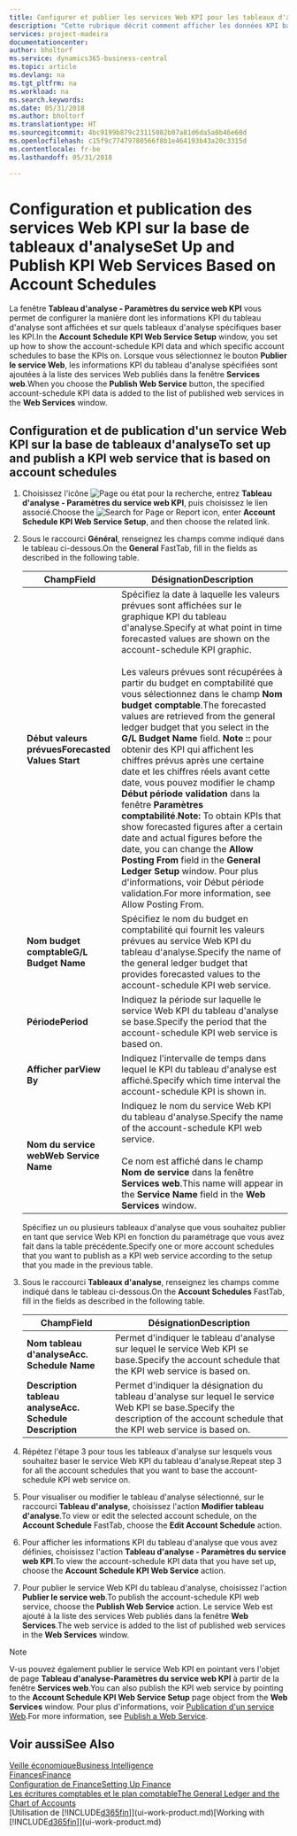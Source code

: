 ```yaml
---
title: Configurer et publier les services Web KPI pour les tableaux d'analyse | Microsoft Docs
description: "Cette rubrique décrit comment afficher les données KPI basées sur des tableaux d'analyse spécifiques."
services: project-madeira
documentationcenter: 
author: bholtorf
ms.service: dynamics365-business-central
ms.topic: article
ms.devlang: na
ms.tgt_pltfrm: na
ms.workload: na
ms.search.keywords: 
ms.date: 05/31/2018
ms.author: bholtorf
ms.translationtype: HT
ms.sourcegitcommit: 4bc9199b879c23115082b07a81d6da5a0b46e60d
ms.openlocfilehash: c15f9c77479780566f8b1e464193b43a20c3315d
ms.contentlocale: fr-be
ms.lasthandoff: 05/31/2018

---
```

# <a name="set-up-and-publish-kpi-web-services-based-on-account-schedules"></a><span data-ttu-id="68113-103">Configuration et publication des services Web KPI sur la base de tableaux d'analyse</span><span class="sxs-lookup"><span data-stu-id="68113-103">Set Up and Publish KPI Web Services Based on Account Schedules</span></span>
<span data-ttu-id="68113-104">La fenêtre **Tableau d'analyse - Paramètres du service web KPI** vous permet de configurer la manière dont les informations KPI du tableau d'analyse sont affichées et sur quels tableaux d'analyse spécifiques baser les KPI.</span><span class="sxs-lookup"><span data-stu-id="68113-104">In the **Account Schedule KPI Web Service Setup** window, you set up how to show the account-schedule KPI data and which specific account schedules to base the KPIs on.</span></span> <span data-ttu-id="68113-105">Lorsque vous sélectionnez le bouton **Publier le service Web**, les informations KPI du tableau d'analyse spécifiées sont ajoutées à la liste des services Web publiés dans la fenêtre **Services web**.</span><span class="sxs-lookup"><span data-stu-id="68113-105">When you choose the **Publish Web Service** button, the specified account-schedule KPI data is added to the list of published web services in the **Web Services** window.</span></span>  

## <a name="to-set-up-and-publish-a-kpi-web-service-that-is-based-on-account-schedules"></a><span data-ttu-id="68113-106">Configuration et de publication d'un service Web KPI sur la base de tableaux d'analyse</span><span class="sxs-lookup"><span data-stu-id="68113-106">To set up and publish a KPI web service that is based on account schedules</span></span>  
1.  <span data-ttu-id="68113-107">Choisissez l'icône ![Page ou état pour la recherche](media/ui-search/search_small.png "icône Page ou état pour la recherche"), entrez **Tableau d'analyse - Paramètres du service web KPI**, puis choisissez le lien associé.</span><span class="sxs-lookup"><span data-stu-id="68113-107">Choose the ![Search for Page or Report](media/ui-search/search_small.png "Search for Page or Report icon") icon, enter **Account Schedule KPI Web Service Setup**, and then choose the related link.</span></span>  
2.  <span data-ttu-id="68113-108">Sous le raccourci **Général**, renseignez les champs comme indiqué dans le tableau ci-dessous.</span><span class="sxs-lookup"><span data-stu-id="68113-108">On the **General** FastTab, fill in the fields as described in the following table.</span></span>  

    |<span data-ttu-id="68113-109">Champ</span><span class="sxs-lookup"><span data-stu-id="68113-109">Field</span></span>|<span data-ttu-id="68113-110">Désignation</span><span class="sxs-lookup"><span data-stu-id="68113-110">Description</span></span>|  
    |---------------------------------|---------------------------------------|  
    |<span data-ttu-id="68113-111">**Début valeurs prévues**</span><span class="sxs-lookup"><span data-stu-id="68113-111">**Forecasted Values Start**</span></span>|<span data-ttu-id="68113-112">Spécifiez la date à laquelle les valeurs prévues sont affichées sur le graphique KPI du tableau d'analyse.</span><span class="sxs-lookup"><span data-stu-id="68113-112">Specify at what point in time forecasted values are shown on the account-schedule KPI graphic.</span></span><br /><br /> <span data-ttu-id="68113-113">Les valeurs prévues sont récupérées à partir du budget en comptabilité que vous sélectionnez dans le champ **Nom budget comptable**.</span><span class="sxs-lookup"><span data-stu-id="68113-113">The forecasted values are retrieved from the general ledger budget that you select in the **G/L Budget Name** field.</span></span> <span data-ttu-id="68113-114">**Note ::** pour obtenir des KPI qui affichent les chiffres prévus après une certaine date et les chiffres réels avant cette date, vous pouvez modifier le champ **Début période validation** dans la fenêtre **Paramètres comptabilité**.</span><span class="sxs-lookup"><span data-stu-id="68113-114">**Note:**  To obtain KPIs that show forecasted figures after a certain date and actual figures before the date, you can change the **Allow Posting From** field in the **General Ledger Setup** window.</span></span> <span data-ttu-id="68113-115">Pour plus d'informations, voir Début période validation.</span><span class="sxs-lookup"><span data-stu-id="68113-115">For more information, see Allow Posting From.</span></span>|  
    |<span data-ttu-id="68113-116">**Nom budget comptable**</span><span class="sxs-lookup"><span data-stu-id="68113-116">**G/L Budget Name**</span></span>|<span data-ttu-id="68113-117">Spécifiez le nom du budget en comptabilité qui fournit les valeurs prévues au service Web KPI du tableau d'analyse.</span><span class="sxs-lookup"><span data-stu-id="68113-117">Specify the name of the general ledger budget that provides forecasted values to the account-schedule KPI web service.</span></span>|  
    |<span data-ttu-id="68113-118">**Période**</span><span class="sxs-lookup"><span data-stu-id="68113-118">**Period**</span></span>|<span data-ttu-id="68113-119">Indiquez la période sur laquelle le service Web KPI du tableau d'analyse se base.</span><span class="sxs-lookup"><span data-stu-id="68113-119">Specify the period that the account-schedule KPI web service is based on.</span></span>|  
    |<span data-ttu-id="68113-120">**Afficher par**</span><span class="sxs-lookup"><span data-stu-id="68113-120">**View By**</span></span>|<span data-ttu-id="68113-121">Indiquez l'intervalle de temps dans lequel le KPI du tableau d'analyse est affiché.</span><span class="sxs-lookup"><span data-stu-id="68113-121">Specify which time interval the account-schedule KPI is shown in.</span></span>|  
    |<span data-ttu-id="68113-122">**Nom du service web**</span><span class="sxs-lookup"><span data-stu-id="68113-122">**Web Service Name**</span></span>|<span data-ttu-id="68113-123">Indiquez le nom du service Web KPI du tableau d'analyse.</span><span class="sxs-lookup"><span data-stu-id="68113-123">Specify the name of the account-schedule KPI web service.</span></span><br /><br /> <span data-ttu-id="68113-124">Ce nom est affiché dans le champ **Nom de service** dans la fenêtre **Services web**.</span><span class="sxs-lookup"><span data-stu-id="68113-124">This name will appear in the **Service Name** field in the **Web Services** window.</span></span>|  

    <span data-ttu-id="68113-125">Spécifiez un ou plusieurs tableaux d'analyse que vous souhaitez publier en tant que service Web KPI en fonction du paramétrage que vous avez fait dans la table précédente.</span><span class="sxs-lookup"><span data-stu-id="68113-125">Specify one or more account schedules that you want to publish as a KPI web service according to the setup that you made in the previous table.</span></span>  

3.  <span data-ttu-id="68113-126">Sous le raccourci **Tableaux d'analyse**, renseignez les champs comme indiqué dans le tableau ci-dessous.</span><span class="sxs-lookup"><span data-stu-id="68113-126">On the **Account Schedules** FastTab, fill in the fields as described in the following table.</span></span>  

    |<span data-ttu-id="68113-127">Champ</span><span class="sxs-lookup"><span data-stu-id="68113-127">Field</span></span>|<span data-ttu-id="68113-128">Désignation</span><span class="sxs-lookup"><span data-stu-id="68113-128">Description</span></span>|  
    |---------------------------------|---------------------------------------|  
    |<span data-ttu-id="68113-129">**Nom tableau d'analyse**</span><span class="sxs-lookup"><span data-stu-id="68113-129">**Acc. Schedule Name**</span></span>|<span data-ttu-id="68113-130">Permet d'indiquer le tableau d'analyse sur lequel le service Web KPI se base.</span><span class="sxs-lookup"><span data-stu-id="68113-130">Specify the account schedule that the KPI web service is based on.</span></span>|  
    |<span data-ttu-id="68113-131">**Description tableau analyse**</span><span class="sxs-lookup"><span data-stu-id="68113-131">**Acc. Schedule Description**</span></span>|<span data-ttu-id="68113-132">Permet d'indiquer la désignation du tableau d'analyse sur lequel le service Web KPI se base.</span><span class="sxs-lookup"><span data-stu-id="68113-132">Specify the description of the account schedule that the KPI web service is based on.</span></span>|  

4.  <span data-ttu-id="68113-133">Répétez l'étape 3 pour tous les tableaux d'analyse sur lesquels vous souhaitez baser le service Web KPI du tableau d'analyse.</span><span class="sxs-lookup"><span data-stu-id="68113-133">Repeat step 3 for all the account schedules that you want to base the account-schedule KPI web service on.</span></span>  
5.  <span data-ttu-id="68113-134">Pour visualiser ou modifier le tableau d'analyse sélectionné, sur le raccourci **Tableau d'analyse**, choisissez l'action **Modifier tableau d'analyse**.</span><span class="sxs-lookup"><span data-stu-id="68113-134">To view or edit the selected account schedule, on the **Account Schedule** FastTab, choose the **Edit Account Schedule** action.</span></span>  
6.  <span data-ttu-id="68113-135">Pour afficher les informations KPI du tableau d'analyse que vous avez définies, choisissez l'action **Tableau d'analyse - Paramètres du service web KPI**.</span><span class="sxs-lookup"><span data-stu-id="68113-135">To view the account-schedule KPI data that you have set up, choose the **Account Schedule KPI Web Service** action.</span></span>  
7.  <span data-ttu-id="68113-136">Pour publier le service Web KPI du tableau d'analyse, choisissez l'action **Publier le service web**.</span><span class="sxs-lookup"><span data-stu-id="68113-136">To publish the account-schedule KPI web service, choose the **Publish Web Service** action.</span></span> <span data-ttu-id="68113-137">Le service Web est ajouté à la liste des services Web publiés dans la fenêtre **Web Services**.</span><span class="sxs-lookup"><span data-stu-id="68113-137">The web service is added to the list of published web services in the **Web Services** window.</span></span>  

> [!NOTE]  
>  <span data-ttu-id="68113-138">V-us pouvez également publier le service Web KPI en pointant vers l'objet de page **Tableau d'analyse-Paramètres du service web KPI** à partir de la fenêtre **Services web**.</span><span class="sxs-lookup"><span data-stu-id="68113-138">You can also publish the KPI web service by pointing to the **Account Schedule KPI Web Service Setup** page object from the **Web Services** window.</span></span> <span data-ttu-id="68113-139">Pour plus d'informations, voir [Publication d'un service Web](across-how-publish-web-service.md).</span><span class="sxs-lookup"><span data-stu-id="68113-139">For more information, see [Publish a Web Service](across-how-publish-web-service.md).</span></span>  

## <a name="see-also"></a><span data-ttu-id="68113-140">Voir aussi</span><span class="sxs-lookup"><span data-stu-id="68113-140">See Also</span></span>  
[<span data-ttu-id="68113-141">Veille économique</span><span class="sxs-lookup"><span data-stu-id="68113-141">Business Intelligence</span></span>](bi.md)  
[<span data-ttu-id="68113-142">Finances</span><span class="sxs-lookup"><span data-stu-id="68113-142">Finance</span></span>](finance.md)  
[<span data-ttu-id="68113-143">Configuration de Finance</span><span class="sxs-lookup"><span data-stu-id="68113-143">Setting Up Finance</span></span>](finance-setup-finance.md)  
[<span data-ttu-id="68113-144">Les écritures comptables et le plan comptable</span><span class="sxs-lookup"><span data-stu-id="68113-144">The General Ledger and the Chart of Accounts</span></span>](finance-general-ledger.md)  
<span data-ttu-id="68113-145">[Utilisation de [!INCLUDE[d365fin](includes/d365fin_md.md)]](ui-work-product.md)</span><span class="sxs-lookup"><span data-stu-id="68113-145">[Working with [!INCLUDE[d365fin](includes/d365fin_md.md)]](ui-work-product.md)</span></span>

